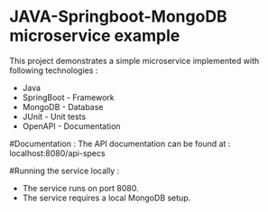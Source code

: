 # JAVA-Springboot-MongoDB microservice example

This project demonstrates a simple microservice implemented with following technologies : 
- Java
- SpringBoot - Framework
- MongoDB - Database
- JUnit - Unit tests
- OpenAPI - Documentation

#Documentation :
The API documentation can be found at : localhost:8080/api-specs

#Running the service locally :
- The service runs on port 8080.
- The service requires a local MongoDB setup.

 
